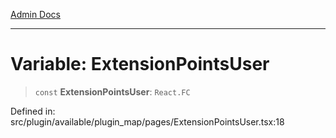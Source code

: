 [Admin Docs](/)

***

# Variable: ExtensionPointsUser

> `const` **ExtensionPointsUser**: `React.FC`

Defined in: src/plugin/available/plugin\_map/pages/ExtensionPointsUser.tsx:18
